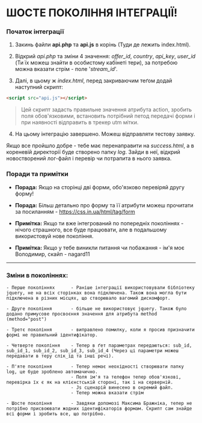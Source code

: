 # ШОСТЕ ПОКОЛІННЯ ІНТЕГРАЦІЇ!

### Початок інтеграції

1. Закинь файли **api.php** та **api.js** в корінь (Туди де лежить index.html).

1. Відкрий _api.php_ та зміни 4 значення: _offer_id_, _country_, _api_key_, _user_id_ (Ти їх можеш знайти в особистому кабінеті тери), за потребою можна вказати стрім - поле '_stream_id_'.

3. Далі, в цьому ж _index.html_, перед закриваючим теґом </body> додай наступний скрипт:
 
 ```html
 <script src="api.js"></script>
 ```
> Цей скрипт задасть правильне значення атрибута action, зробить поля обов'язковими, встановить потрібний петод передачі форми і при наявності відправить в трекер utm мітки.



4. На цьому інтеграцію завершено. Можеш відправляти тестову заявку.

Якщо все пройшло добре - тебе має перенаправити на _success.html_, а в кореневій директорії буде створено папку _log_.
Зайди в неї, відкрий новостворений лог-файл і перевір чи потрапита в нього заявка.

### Поради та примітки

- **Порада:**		Якщо на сторінці дві форми, обо'язково перевіряй другу форму!

- **Порада:** 	    Більш детально про форму та її атрибути можеш прочитати за посиланням - https://css.in.ua/html/tag/form

- **Примітка:**	    Якщо ти вже інтегрований по попередніх поколіннях - нічого страшного, все буде працювати, але в подальшому використовуй нове покоління.

- **Примітка:**	    Якщо у тебе виникли питання чи побажання - ім'я моє Володимир, скайп - nagard11

----------

### Зміни в поколіннях:

    - Перше поколіннях      - Раніше інтеграції використовували бібліотеку jquery, не на всіх сторінках вона підключена. Також вона могла бути підключена в різних місцях, що створювало вагомий дискомфорт.

    - Друге покоління       - більше не використовує jquery. Також було додано примусове просвоєння значення для атрибута method (method="post")

    - Третє покоління       - виправлено помилку, коли я просив призначити формі не правильний ідентифікатор.

    - Четверте покоління    - Тепер в ґет параметрах передаються: sub_id, sub_id_1, sub_id_2, sub_id_3, sub_id_4 (Через ці параметри можеш передавати в теру слік_ід та інші речі).

    - П'яте покоління       - Тепер немає неохідності створювати папку log, це буде зроблено автомачично.
                            - Поля ім'я та телефон тепер обов'язкові, перевірка їх є як на клієнстській стороні, так і на серверній.
                            - Js сценарій винесено в окремий файл.
                            - Тепер можна вказати стрім
                            
    - Шосте покоління       - Завдяки допомозі Максима Бражніка, тепер не потрібно присвоювати жодних ідентифікаторів формам. Скрипт сам знайде всі форми і зробить все, що потрібно.



